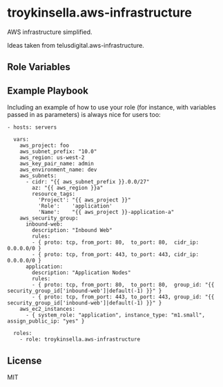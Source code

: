 troykinsella.aws-infrastructure
===============================

AWS infrastructure simplified.

Ideas taken from telusdigital.aws-infrastructure.

Role Variables
--------------


Example Playbook
----------------

Including an example of how to use your role (for instance, with variables passed in as parameters) is always nice for users too:

    - hosts: servers

      vars:
        aws_project: foo
        aws_subnet_prefix: "10.0"
        aws_region: us-west-2
        aws_key_pair_name: admin
        aws_environment_name: dev
        aws_subnets:
          - cidr: "{{ aws_subnet_prefix }}.0.0/27"
            az: "{{ aws_region }}a"
            resource_tags:
              'Project': "{{ aws_project }}"
              'Role':    'application'
              'Name':    "{{ aws_project }}-application-a"
        aws_security_group:
          inbound-web:
            description: "Inbound Web"
            rules:
            - { proto: tcp, from_port: 80,  to_port: 80,  cidr_ip: 0.0.0.0/0 }
            - { proto: tcp, from_port: 443, to_port: 443, cidr_ip: 0.0.0.0/0 }
          application:
            description: "Application Nodes"
            rules:
            - { proto: tcp, from_port: 80,  to_port: 80,  group_id: "{{ security_group_id['inbound-web']|default(-1) }}" }
            - { proto: tcp, from_port: 443, to_port: 443, group_id: "{{ security_group_id['inbound-web']|default(-1) }}" }
        aws_ec2_instances:
          - { system_role: "application", instance_type: "m1.small", assign_public_ip: "yes" }

      roles:
        - role: troykinsella.aws-infrastructure

License
-------

MIT

